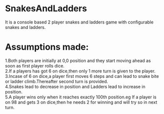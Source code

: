 # SnakesAndLadders
It is a console based 2 player snakes and ladders game with configurable snakes and ladders.

# Assumptions made:
1.Both players are initially at 0,0 position and they start moving ahead as soon as first player rolls dice. <br />
2.If a players has got 6 on dice,then only 1 more turn is given to the player.<br />
3.Incase of 6 on dice,a player first moves 6 steps and can lead to snake bite or ladder climb.Thereafter second turn is provided.<br />
4.Snakes lead to decrease in position and Ladders lead to increase in position.<br />
5.A player wins only when it reaches exactly 100th position.eg If a player is on 98 and gets 3 on dice,then he needs 2 for winning and will try so in next turn.<br />

